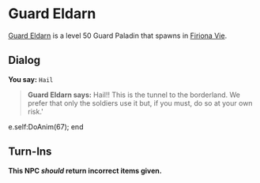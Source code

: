 # Guard Eldarn



[Guard Eldarn](/npc/84136) is a level 50 Guard Paladin that spawns in [Firiona Vie](/zone/84).



## Dialog

**You say:** `Hail`



>**Guard Eldarn says:** Hail!!  This is the tunnel to the borderland. We prefer that only the soldiers use it but, if you must, do so at your own risk.'


e.self:DoAnim(67);
end



## Turn-Ins



**This NPC *should* return incorrect items given.**





